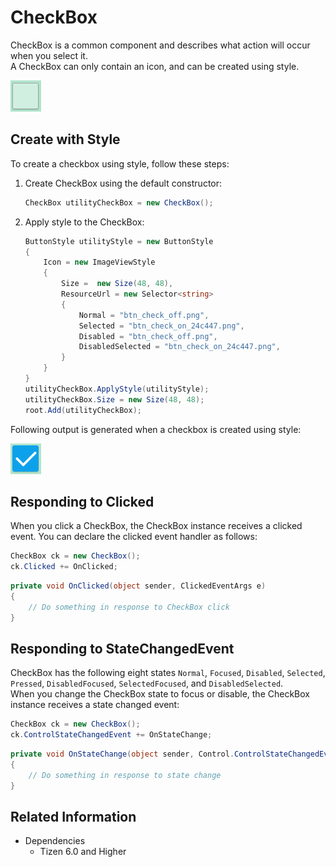# CheckBox
CheckBox is a common component and describes what action will occur when you select it.  
A CheckBox can only contain an icon, and can be created using style.

![CheckBox1](./media/CheckBox1.png)

## Create with Style

To create a checkbox using style, follow these steps:

1. Create CheckBox using the default constructor:

    ```csharp
    CheckBox utilityCheckBox = new CheckBox();
    ```

2. Apply style to the CheckBox:

    ```csharp
    ButtonStyle utilityStyle = new ButtonStyle
    {
        Icon = new ImageViewStyle
        {
            Size =  new Size(48, 48),
            ResourceUrl = new Selector<string>
            {
                Normal = "btn_check_off.png",
                Selected = "btn_check_on_24c447.png",
                Disabled = "btn_check_off.png",
                DisabledSelected = "btn_check_on_24c447.png",
            }
        }
    }
    utilityCheckBox.ApplyStyle(utilityStyle);
    utilityCheckBox.Size = new Size(48, 48);
    root.Add(utilityCheckBox);
    ```

Following output is generated when a checkbox is created using style:

![CheckBox2](./media/CheckBox2.png)


## Responding to Clicked
When you click a CheckBox, the CheckBox instance receives a clicked event.
You can declare the clicked event handler as follows:

```csharp
CheckBox ck = new CheckBox();
ck.Clicked += OnClicked;
```

```csharp
private void OnClicked(object sender, ClickedEventArgs e)
{
    // Do something in response to CheckBox click
}
```

## Responding to StateChangedEvent
CheckBox has the following eight states `Normal`, `Focused`, `Disabled`, `Selected`, `Pressed`, `DisabledFocused`, `SelectedFocused`, and `DisabledSelected`.  
When you change the CheckBox state to focus or disable, the CheckBox instance receives a state changed event:

```csharp
CheckBox ck = new CheckBox();
ck.ControlStateChangedEvent += OnStateChange;
```

```csharp
private void OnStateChange(object sender, Control.ControlStateChangedEventArgs e)
{
    // Do something in response to state change
}
```

## Related Information
- Dependencies
  -   Tizen 6.0 and Higher
